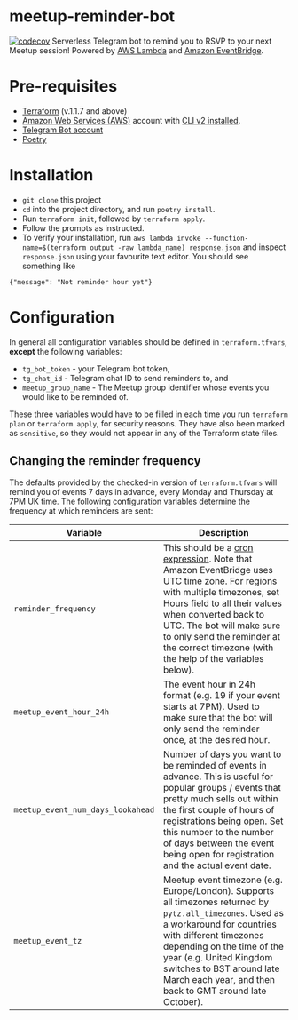 # meetup-reminder-bot
[![codecov](https://codecov.io/gh/zegheim/meetup-reminder-bot/branch/master/graph/badge.svg?token=58J21L84XA)](https://codecov.io/gh/zegheim/meetup-reminder-bot) 
Serverless Telegram bot to remind you to RSVP to your next Meetup session! Powered by [AWS Lambda](https://aws.amazon.com/lambda/) and [Amazon EventBridge](https://aws.amazon.com/eventbridge/).

# Pre-requisites
- [Terraform](https://www.terraform.io/) (v.1.1.7 and above)
- [Amazon Web Services (AWS)](https://aws.amazon.com/) account with [CLI v2 installed](https://docs.aws.amazon.com/cli/latest/userguide/getting-started-install.html).
- [Telegram Bot account](https://core.telegram.org/bots)
- [Poetry](https://python-poetry.org/)

# Installation
- `git clone` this project
- `cd` into the project directory, and run `poetry install`.
- Run `terraform init`, followed by `terraform apply`. 
- Follow the prompts as instructed.
- To verify your installation, run `aws lambda invoke --function-name=$(terraform output -raw lambda_name) response.json` and inspect `response.json` using your favourite text editor. You should see something like 
```
{"message": "Not reminder hour yet"}
```
# Configuration

In general all configuration variables should be defined in `terraform.tfvars`, **except** the following variables:

* `tg_bot_token` - your Telegram bot token,
* `tg_chat_id` - Telegram chat ID to send reminders to, and
* `meetup_group_name` - The Meetup group identifier whose events you would like to be reminded of.

These three variables would have to be filled in each time you run `terraform plan` or `terraform apply`, for security reasons. They have also been marked as `sensitive`, so they would not appear in any of the Terraform state files.

## Changing the reminder frequency

The defaults provided by the checked-in version of `terraform.tfvars` will remind you of events 7 days in advance, every Monday and Thursday at 7PM UK time. The following configuration variables determine the frequency at which reminders are sent:

| Variable                          | Description                                                                                                                                                                                                                                                                                                                                                                                                 |
| --------------------------------- | ----------------------------------------------------------------------------------------------------------------------------------------------------------------------------------------------------------------------------------------------------------------------------------------------------------------------------------------------------------------------------------------------------------- |
| `reminder_frequency`              | This should be a [cron expression](https://docs.aws.amazon.com/AmazonCloudWatch/latest/events/ScheduledEvents.html#CronExpressions). Note that Amazon EventBridge uses UTC time zone. For regions with multiple timezones, set Hours field to all their values when converted back to UTC. The bot will make sure to only send the reminder at the correct timezone (with the help of the variables below). |
| `meetup_event_hour_24h`           | The event hour in 24h format (e.g. 19 if your event starts at 7PM). Used to make sure that the bot will only send the reminder once, at the desired hour.                                                                                                                                                                                                                                                   |
| `meetup_event_num_days_lookahead` | Number of days you want to be reminded of events in advance. This is useful for popular groups / events that pretty much sells out within the first couple of hours of registrations being open. Set this number to the number of days between the event being open for registration and the actual event date.                                                                                             |
| `meetup_event_tz`                 | Meetup event timezone (e.g. Europe/London). Supports all timezones returned by `pytz.all_timezones`. Used as a workaround for countries with different timezones depending on the time of the year (e.g. United Kingdom switches to BST around late March each year, and then back to GMT around late October).                                                                                             |
